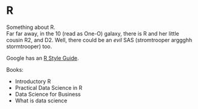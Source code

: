 R
============

Something about R.  
Far far away, in the 10 (read as One-O) galaxy, there is R and her little cousin R2, and D2. Well, there could be an _evil_ SAS (stromtrooper arggghh stormtrooper) too.

Google has an [R Style Guide][1]. 

Books: 
- Introductory R 
- Practical Data Science in R
- Data Science for Business
- What is data science

[1]:https://google-styleguide.googlecode.com/svn/trunk/Rguide.xml
